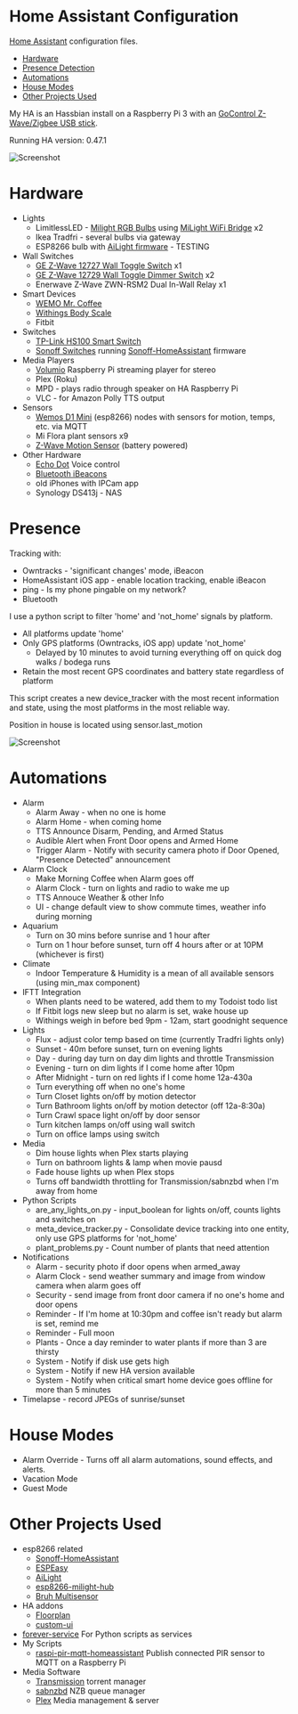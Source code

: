 # Home Assistant Configuration
[Home Assistant](http://homeassistant.io) configuration files.

* [Hardware](#hardware)
* [Presence Detection](#presence)
* [Automations](#automations)
* [House Modes](#house-modes)
* [Other Projects Used](#other-projects-used)

My HA is an Hassbian install on a Raspberry Pi 3 with an [GoControl Z-Wave/Zigbee USB stick](http://amzn.to/2u8XVGm).

Running HA version: 0.47.1

![Screenshot](https://github.com/oakbrad/brad-homeassistant-config/blob/master/screenshots/ha-1-homepage.png)

# Hardware
* Lights
  * LimitlessLED - [Milight RGB Bulbs](http://amzn.to/2slpT2W) using [MiLight WiFi Bridge](http://amzn.to/2roEQ59) x2
  * Ikea Tradfri - several bulbs via gateway
  * ESP8266 bulb with [AiLight firmware](https://github.com/stelgenhof/AiLight) - TESTING
* Wall Switches
  * [GE Z-Wave 12727 Wall Toggle Switch](http://amzn.to/2rnVCBs) x1
  * [GE Z-Wave 12729 Wall Toggle Dimmer Switch](http://amzn.to/2spiWil) x2
  * Enerwave Z-Wave ZWN-RSM2 Dual In-Wall Relay x1
* Smart Devices
  * [WEMO Mr. Coffee](http://amzn.to/2sysDuG)
  * [Withings Body Scale](http://amzn.to/2spNwIQ)
  * Fitbit
* Switches
  * [TP-Link HS100 Smart Switch](http://amzn.to/2sq1bQb)
  * [Sonoff Switches](https://www.itead.cc/sonoff-wifi-wireless-switch.html) running [Sonoff-HomeAssistant](https://github.com/KmanOz/Sonoff-HomeAssistant) firmware
* Media Players
  * [Volumio](https://volumio.org/) Raspberry Pi streaming player for stereo
  * Plex (Roku)
  * MPD - plays radio through speaker on HA Raspberry Pi
  * VLC - for Amazon Polly TTS output
* Sensors
  * [Wemos D1 Mini](http://amzn.to/2sydVU8) (esp8266) nodes with sensors for motion, temps, etc. via MQTT
  * Mi Flora plant sensors x9
  * [Z-Wave Motion Sensor](http://amzn.to/2symNta) (battery powered)
* Other Hardware
  * [Echo Dot](http://amzn.to/2ubdoVC) Voice control
  * [Bluetooth iBeacons](http://amzn.to/2slTOIF)
  * old iPhones with IPCam app
  * Synology DS413j - NAS
# Presence
Tracking with:
* Owntracks - 'significant changes' mode, iBeacon
* HomeAssistant iOS app - enable location tracking, enable iBeacon
* ping - Is my phone pingable on my network?
* Bluetooth

I use a python script to filter 'home' and 'not_home' signals by platform.
* All platforms update 'home'
* Only GPS platforms (Owntracks, iOS app) update 'not_home'
  * Delayed by 10 minutes to avoid turning everything off on quick dog walks / bodega runs
* Retain the most recent GPS coordinates and battery state regardless of platform

This script creates a new device_tracker with the most recent information and state, using the most platforms in the most reliable way.

Position in house is located using sensor.last_motion

![Screenshot](https://github.com/oakbrad/brad-homeassistant-config/blob/master/screenshots/device-tracker.png)

# Automations
* Alarm
  * Alarm Away - when no one is home
  * Alarm Home - when coming home
  * TTS Announce Disarm, Pending, and Armed Status
  * Audible Alert when Front Door opens and Armed Home
  * Trigger Alarm - Notify with security camera photo if Door Opened, "Presence Detected" announcement
* Alarm Clock
  * Make Morning Coffee when Alarm goes off
  * Alarm Clock - turn on lights and radio to wake me up
  * TTS Annouce Weather & other Info
  * UI - change default view to show commute times, weather info during morning
* Aquarium
  * Turn on 30 mins before sunrise and 1 hour after
  * Turn on 1 hour before sunset, turn off 4 hours after or at 10PM (whichever is first)
* Climate
  * Indoor Temperature & Humidity is a mean of all available sensors (using min_max component)
* IFTT Integration
  * When plants need to be watered, add them to my Todoist todo list
  * If Fitbit logs new sleep but no alarm is set, wake house up
  * Withings weigh in before bed 9pm - 12am, start goodnight sequence
* Lights
  * Flux - adjust color temp based on time (currently Tradfri lights only)
  * Sunset - 40m before sunset, turn on evening lights
  * Day - during day turn on day dim lights and throttle Transmission
  * Evening - turn on dim lights if I come home after 10pm
  * After Midnight - turn on red lights if I come home 12a-430a
  * Turn everything off when no one's home
  * Turn Closet lights on/off by motion detector
  * Turn Bathroom lights on/off by motion detector (off 12a-8:30a)
  * Turn Crawl space light on/off by door sensor
  * Turn kitchen lamps on/off using wall switch
  * Turn on office lamps using switch
* Media
  * Dim house lights when Plex starts playing
  * Turn on bathroom lights & lamp when movie pausd
  * Fade house lights up when Plex stops
  * Turns off bandwidth throttling for Transmission/sabnzbd when I'm away from home
* Python Scripts
  * are_any_lights_on.py - input_boolean for lights on/off, counts lights and switches on
  * meta_device_tracker.py - Consolidate device tracking into one entity, only use GPS platforms for 'not_home'
  * plant_problems.py - Count number of plants that need attention
* Notifications
  * Alarm - security photo if door opens when armed_away
  * Alarm Clock - send weather summary and image from window camera when alarm goes off
  * Security - send image from front door camera if no one's home and door opens
  * Reminder - If I'm home at 10:30pm and coffee isn't ready but alarm is set, remind me
  * Reminder - Full moon 
  * Plants - Once a day reminder to water plants if more than 3 are thirsty
  * System - Notify if disk use gets high
  * System - Notify if new HA version available
  * System - Notify when critical smart home device goes offline for more than 5 minutes
* Timelapse - record JPEGs of sunrise/sunset

# House Modes
* Alarm Override - Turns off all alarm automations, sound effects, and alerts.
* Vacation Mode
* Guest Mode
 
# Other Projects Used
* esp8266 related
  * [Sonoff-HomeAssistant](https://github.com/KmanOz/Sonoff-HomeAssistant)
  * [ESPEasy](https://github.com/letscontrolit/ESPEasy)
  * [AiLight](https://github.com/stelgenhof/AiLight)
  * [esp8266-milight-hub](https://github.com/sidoh/esp8266_milight_hub)
  * [Bruh Multisensor](https://github.com/bruhautomation/ESP-MQTT-JSON-Multisensor)
* HA addons
  * [Floorplan](https://github.com/pkozul/ha-floorplan)
  * [custom-ui](https://github.com/andrey-git/home-assistant-custom-ui)
* [forever-service](https://github.com/zapty/forever-service) For Python scripts as services
* My Scripts
  * [raspi-pir-mqtt-homeassistant](https://github.com/oakbrad/raspi-pir-mqtt-homeassistant) Publish connected PIR sensor to MQTT on a Raspberry Pi 
* Media Software 
  * [Transmission](http://transmissionbt.com) torrent manager
  * [sabnzbd](http://sabnzbd.org) NZB queue manager
  * [Plex](http://plex.tv) Media management & server


